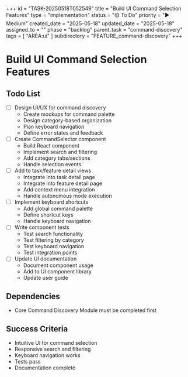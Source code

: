 +++
id = "TASK-20250518T052549"
title = "Build UI Command Selection Features"
type = "implementation"
status = "🟡 To Do"
priority = "▶️ Medium"
created_date = "2025-05-18"
updated_date = "2025-05-18"
assigned_to = ""
phase = "backlog"
parent_task = "command-discovery"
tags = [ "AREA:ui" ]
subdirectory = "FEATURE_command-discovery"
+++

# Build UI Command Selection Features

## Todo List
- [ ] Design UI/UX for command discovery
  - Create mockups for command palette
  - Design category-based organization
  - Plan keyboard navigation
  - Define error states and feedback
- [ ] Create CommandSelector component
  - Build React component
  - Implement search and filtering
  - Add category tabs/sections
  - Handle selection events
- [ ] Add to task/feature detail views
  - Integrate into task detail page
  - Integrate into feature detail page
  - Add context menu integration
  - Handle autonomous mode execution
- [ ] Implement keyboard shortcuts
  - Add global command palette
  - Define shortcut keys
  - Handle keyboard navigation
- [ ] Write component tests
  - Test search functionality
  - Test filtering by category
  - Test keyboard navigation
  - Test integration points
- [ ] Update UI documentation
  - Document component usage
  - Add to UI component library
  - Update user guide

## Dependencies
- Core Command Discovery Module must be completed first

## Success Criteria
- Intuitive UI for command selection
- Responsive search and filtering
- Keyboard navigation works
- Tests pass
- Documentation complete
